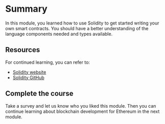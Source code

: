 # Summary

In this module, you learned how to use Solidity to get started writing your own smart contracts. You should have a better understanding of the language components needed and types available.

## Resources

For continued learning, you can refer to:

- [Solidity website](https://solidity.readthedocs.io/)
- [Solidity GitHub](https://github.com/ethereum/solidity)

## Complete the course

Take a survey and let us know who you liked this module. Then you can continue learning about blockchain development for Ethereum in the next module.

